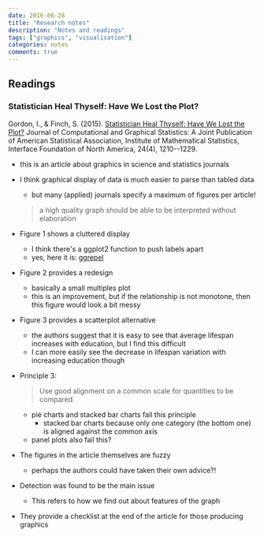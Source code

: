 ```yaml
---
date: 2016-06-28
title: "Research notes"
description: "Notes and readings"
tags: ["graphics", "visualisation"]
categories: notes
comments: true
---
```


Readings
--------

### Statistician Heal Thyself: Have We Lost the Plot?

Gordon, I., & Finch, S. (2015). [Statistician Heal Thyself: Have We Lost
the
Plot?](http://www.tandfonline.com/doi/full/10.1080/10618600.2014.989324)
Journal of Computational and Graphical Statistics: A Joint Publication
of American Statistical Association, Institute of Mathematical
Statistics, Interface Foundation of North America, 24(4), 1210--1229.

-   this is an article about graphics in science and statistics journals
-   I think graphical display of data is much easier to parse than
    tabled data
    -   but many (applied) journals specify a maximum of figures per
        article!

    > a high quality graph should be able to be interpreted without
    > elaboration

-   Figure 1 shows a cluttered display
    -   I think there\'s a ggplot2 function to push labels apart
    -   yes, here it is: [ggrepel](https://github.com/slowkow/ggrepel)
-   Figure 2 provides a redesign
    -   basically a small multiples plot
    -   this is an improvement, but if the relationship is not monotone,
        then this figure would look a bit messy
-   Figure 3 provides a scatterplot alternative
    -   the authors suggest that it is easy to see that average lifespan
        increases with education, but I find this difficult
    -   I can more easily see the decrease in lifespan variation with
        increasing education though
-   Principle 3:

    > Use good alignment on a common scale for quantities to be
    > compared.

    -   pie charts and stacked bar charts fail this principle
        -   stacked bar charts because only one category (the bottom
            one) is aligned against the common axis
    -   panel plots also fail this?

-   The figures in the article themselves are fuzzy
    -   perhaps the authors could have taken their own advice?!
-   Detection was found to be the main issue
    -   This refers to how we find out about features of the graph
-   They provide a checklist at the end of the article for those
    producing graphics
